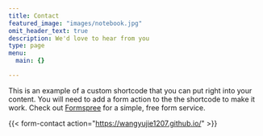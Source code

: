 ```yaml
---
title: Contact
featured_image: "images/notebook.jpg"
omit_header_text: true
description: We'd love to hear from you
type: page
menu:
  main: {}

---
```



This is an example of a custom shortcode that you can put right into your content. You will need to add a form action to the the shortcode to make it work. Check out [Formspree](https://wangyujie1207.github.io/) for a simple, free form service. 

{{< form-contact action="https://wangyujie1207.github.io/"  >}}
